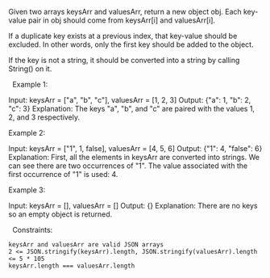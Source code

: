 Given two arrays keysArr and valuesArr, return a new object obj. Each key-value pair in obj should come from keysArr[i] and valuesArr[i].

If a duplicate key exists at a previous index, that key-value should be excluded. In other words, only the first key should be added to the object.

If the key is not a string, it should be converted into a string by calling String() on it.

 
Example 1:

Input: keysArr = ["a", "b", "c"], valuesArr = [1, 2, 3]
Output: {"a": 1, "b": 2, "c": 3}
Explanation: The keys "a", "b", and "c" are paired with the values 1, 2, and 3 respectively.


Example 2:

Input: keysArr = ["1", 1, false], valuesArr = [4, 5, 6]
Output: {"1": 4, "false": 6}
Explanation: First, all the elements in keysArr are converted into strings. We can see there are two occurrences of "1". The value associated with the first occurrence of "1" is used: 4.


Example 3:

Input: keysArr = [], valuesArr = []
Output: {}
Explanation: There are no keys so an empty object is returned.


 
Constraints:


	keysArr and valuesArr are valid JSON arrays
	2 <= JSON.stringify(keysArr).length, JSON.stringify(valuesArr).length <= 5 * 105
	keysArr.length === valuesArr.length


